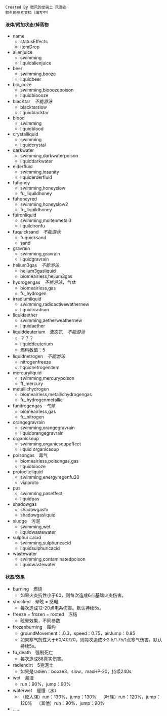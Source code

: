 	Created By 微风的龙骑士 风游迩 
	额外的参考文档（编写中）

#### 液体/附加状态/掉落物

* name
	* statusEffects
	* itemDrop
&emsp;
* alienjuice
	* swimming
	* liquidalienjuice
* beer
	* swimming,booze
	* liquidbeer
* bio_ooze
	* swimming,biooozepoison
	* liquidbioooze
* blacKtar&emsp;*不能游泳*
	* blacktarslow
	* liquidblacktar
* blood
	* swimming
	* liquidblood
* crystalliquid
	* swimming
	* liquidcrystal
* darkwater
	* swimming,darkwaterpoison
	* liquiddarkwater
* elderfluid
	* swimming,insanity
	* liquiderderfluid
* fuhoney
	* swimming,honeyslow
	* fu_liquildhoney
* fuhoneyred
	* swimming,honeyslow2
	* fu_liquildhoney
* fuironliquid
	* swimming,moltenmetal3
	* liquildironfu
* fuquicksand&emsp;*不能游泳*
	* fuquicksand
	* sand
* gravrain
	* swimming,gravrain
	* liquidgravrain
* helium3gas&emsp;*不能游泳*
	* helium3gasliquid
	* biomeairless,helium3gas
* hydrogengas&emsp;*不能游泳*，*气体*
	* biomeairless,gas
	* fu_hydrogen
* irradiumliquid
	* swimming,radioactivewathernew
	* liquidirradium
* liquidaether
	* swimming,aetherweathernew
	* liquidaether
* liquiddeuterium&emsp;液态氘&emsp;*不能游泳*
	* ？？？
	* liquiddeuterium
	* 燃料数值：5
* liquidnetrogen&emsp;*不能游泳*
	* nitrogenfreeze
	* liquidnetrogenitem
* mercuryliquid
	* swimming,mercurypoison
	* ff_mercury
* metallichydrogen
	* biomeairless,metallichydrogengas
	* fu_hydrogenmetallic
* funitrogengas&emsp;*气体*
	* biomeairless,gas
	* fu_nitrogen
* orangegravrain
	* swimming,orangegravrain
	* liquidorangegravrain
* organicsoup
	* swimming,organicsoupeffect
	* liquid organicsoup
* poisongas&emsp;毒气
	* biomeairless,poisongas,gas
	* liquidbiooze
* protociteliquid
	* swimming,energyregenfu20
	* vialproto
* pus
	* swimming,paseffect 
	* liquidpas
* shadowgas
	* shadowgasfx
	* shadowgasliquid
* sludge&emsp;污泥
	* swimming,wet
	* liquidwastewater
* sulphuricacid
	* swimming,sulphuricacid
	* liquidsulphuricacid
* wastewater
	* swimming,contaminatedpoison
	* liquidwastewater

#### 状态/效果

* burning&emsp;燃烧
	* 如果火炎抗性小于60，则每次造成6点基础火炎伤害。
* shocked&emsp;晕眩 = 感电
	* 每次造成12-20点电系伤害。默认持续5s。
* freeze = frozen = rooted&emsp;冻结
	* 眩晕效果，不同参数
* frozenburning&emsp;霜灼
	* groundMovement：.0.3，speed：0.75，airJump：0.85
	* 如果寒气抗性大于60/40/20，则每次造成3-2.5/1.75/1点寒气伤害。默认持续5s。
* fu_death&emsp;强制死亡
	* 每次造成88真实伤害。
&emsp;
* radiendirt&emsp;5克泥土
	* 如果是radien：booze3，slow，maxHP-20，持续240s
&emsp;
* wet&emsp;潮湿
	* run：90%，jump：90%
* waterwet&emsp;缓慢（水）
	* （鲛人族）run：130%，jump：130%&emsp;（叶族）run：120%，jump：120%&emsp;（其他）run：90%，jump：90%
&emsp;
* ......
